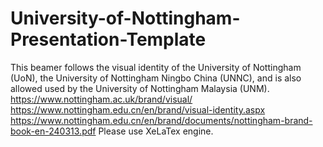 # University-of-Nottingham-Presentation-Template
This beamer follows the visual identity of the University of Nottingham (UoN), the University of Nottingham Ningbo China (UNNC), and is also allowed used by the University of Nottingham Malaysia (UNM).
https://www.nottingham.ac.uk/brand/visual/ 
https://www.nottingham.edu.cn/en/brand/visual-identity.aspx 
https://www.nottingham.edu.cn/en/brand/documents/nottingham-brand-book-en-240313.pdf
Please use XeLaTex engine.
